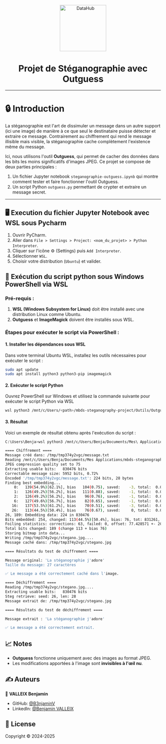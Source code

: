 <p align="center">
<img alt="DataHub" src="https://www.miage.fr/wp-content/uploads/2021/01/MIAGE_50ans_MIAGE-50ans_COULEURS.png" height="150px" />
</p>
<h1 align="center">Projet de Stéganographie avec Outguess</h1>

---

# 🔒 Introduction

La stéganographie est l'art de dissimuler un message dans un autre support (ici une image) de manière à ce que seul le destinataire puisse détecter et extraire ce message. Contrairement au chiffrement qui rend le message illisible mais visible, la stéganographie cache complètement l'existence même du message. 

Ici, nous utilisons l'outil **Outguess**, qui permet de cacher des données dans les bits les moins significatifs d'images JPEG. Ce projet se compose de deux parties principales :
1. Un fichier Jupyter notebook `steganographie-outguess.ipynb` qui montre comment tester et faire fonctionner l'outil Outguess.
2. Un script Python `outguess.py` permettant de crypter et extraire un message secret.

---

## 🖥️ Execution du fichier Jupyter Notebook avec WSL sous Pycharm

1. Ouvrir PyCharm.
2. Aller dans `File > Settings > Project: <nom_du_projet> > Python Interpreter`.
3. Cliquer sur l'icône ⚙ (Settings) puis `Add Interpreter`.
4. Sélectionner `WSL`.
5. Choisir votre distribution (`Ubuntu`) et valider.


## 🏁 Exécution du script python sous Windows PowerShell via WSL

### Pré-requis :

1. **WSL (Windows Subsystem for Linux)** doit être installé avec une distribution Linux comme Ubuntu.
2. **Outguess** et **ImageMagick** doivent être installés sous WSL.

### Étapes pour exécuter le script via PowerShell :

#### 1. Installer les dépendances sous WSL
Dans votre terminal Ubuntu WSL, installez les outils nécessaires pour exécuter le script :

```bash
sudo apt update
sudo apt install python3 python3-pip imagemagick
```

#### 2. Exécuter le script Python
Ouvrez PowerShell sur Windows et utilisez la commande suivante pour exécuter le script Python via WSL 

```bash
wsl python3 /mnt/c/Users/<path>/mbds-steganography-project/Outils/Outguess/outguess.py "/mnt/c/Users/<path>/mbds-steganography-project/ImagesAChiffrer/image_depart.jpg" "La stéganographie j'adore !" "/mnt/c/Users/<path>/mbds-steganography-project/MessageSecret/message_secret.txt" --afficher_images
```

#### 3. Résultat

Voici un exemple de résultat obtenu après l'exécution du script :

```bash
C:\Users\Benja>wsl python3 /mnt/c/Users/Benja/Documents/Mes\ Applications/mbds-steganography-project/Outils/Outguess/outguess.py "/mnt/c/Users/Benja/Documents/Mes Applications/mbds-steganography-project/Outils/Outguess/ImagesAChiffrer/image_depart.jpg" "La stéganographie j'adore" "/mnt/c/Users/Benja/Documents/Mes Applications/mbds-steganography-project/Outils/Outguess/MessageSecret/message_secret.txt" --afficher_images

==== Chiffrement ====
Message créé dans: /tmp/tmp374y2vgc/message.txt
Reading /mnt/c/Users/Benja/Documents/Mes Applications/mbds-steganography-project/Outils/Outguess/ImagesAChiffrer/image_depart.jpg....
JPEG compression quality set to 75
Extracting usable bits:   830476 bits
Correctable message size: 5952 bits, 0.72%
Encoded '/tmp/tmp374y2vgc/message.txt': 224 bits, 28 bytes
Finding best embedding...
    0:   139(54.9%)[62.1%], bias   104(0.75), saved:    -3, total:  0.02%
    1:   126(49.2%)[56.2%], bias   111(0.88), saved:    -1, total:  0.02%
    2:   126(49.2%)[56.2%], bias    96(0.76), saved:    -1, total:  0.02%
    6:   127(49.6%)[56.7%], bias    82(0.65), saved:    -1, total:  0.02%
   16:   137(53.5%)[61.2%], bias    70(0.51), saved:    -3, total:  0.02%
   26:   113(44.5%)[50.4%], bias    76(0.67), saved:     0, total:  0.01%
26, 189: Embedding data: 224 in 830476
Bits embedded: 254, changed: 113(44.5%)[50.4%], bias: 76, tot: 831261, skip: 831007
Foiling statistics: corrections: 63, failed: 0, offset: 77.428571 +- 200.556369
Total bits changed: 189 (change 113 + bias 76)
Storing bitmap into data...
Writing /tmp/tmp374y2vgc/stegano.jpg....
Message caché dans: /tmp/tmp374y2vgc/stegano.jpg

==== Résultats du test de chiffrement ====

Message original: 'La stéganographie j'adore'
Taille du message: 27 caractères

✅ Le message a été correctement caché dans l'image.

==== Déchiffrement ====
Reading /tmp/tmp374y2vgc/stegano.jpg....
Extracting usable bits:   830476 bits
Steg retrieve: seed: 26, len: 28
Message extrait de: /tmp/tmp374y2vgc/stegano.jpg

==== Résultats du test de déchiffrement ====

Message extrait : 'La stéganographie j'adore'

✅ Le message a été correctement extrait.
```

## 📈 Notes

- **Outguess** fonctionne uniquement avec des images au format JPEG.
- Les modifications apportées à l'image sont **invisibles à l'œil nu**.

## ✍️ Auteurs

👤 **VALLEIX Benjamin**

* GitHub: [@B3njaminV](https://github.com/B3njaminV)
* LinkedIn: [@Benjamin VALLEIX](https://www.linkedin.com/in/benjamin-valleix-27115719a)

## 📝 License

Copyright © 2024-2025


